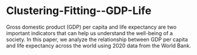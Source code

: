 # Clustering-Fitting--GDP-Life
Gross domestic product (GDP) per capita and life expectancy are two important indicators that can help us understand the well-being of a society. In this paper, we analyze the relationship between GDP per capita and life expectancy across the world using 2020 data from the World Bank.
